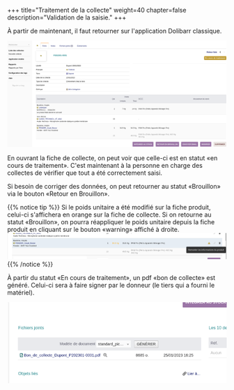 +++
title="Traitement de la collecte"
weight=40
chapter=false
description="Validation de la saisie."
+++

À partir de maintenant, il faut retourner sur l'application Dolibarr classique.

![En cours de traitement](/examples/lrds/workflow/images/dolibarr_pickup_waiting.png?classes=shadow,border&height=200px)

En ouvrant la fiche de collecte, on peut voir que celle-ci est en statut «en cours de traitement».
C'est maintenant à la personne en charge des collectes de vérifier que tout a
été correctement saisi.

Si besoin de corriger des données, on peut retourner au statut «Brouillon» via
le bouton «Retour en Brouillon».

{{% notice tip %}}
Si le poids unitaire a été modifié sur la fiche produit, celui-ci s'affichera
en orange sur la fiche de collecte.
Si on retourne au statut «Brouillon», on pourra réappliquer le poids unitaire
depuis la fiche produit en cliquant sur le bouton «warning» affiché à droite.
![Correction du poids](/examples/lrds/workflow/images//dolibarr_pickup_correct_weight.png?classes=shadow,border)
{{% /notice %}}

À partir du statut «En cours de traitement», un pdf «bon de collecte» est généré.
Celui-ci sera à faire signer par le donneur (le tiers qui a fourni le matériel).

![Bon de collecte](/examples/lrds/workflow/images/dolibarr_pickup_pdf.png?classes=shadow,border)
